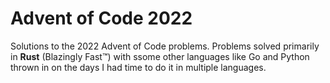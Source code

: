 # Advent of Code 2022

Solutions to the 2022 Advent of Code problems.  Problems solved primarily in **Rust** (Blazingly Fast™) with ssome other languages like Go and Python thrown in on the days I had time to do it in multiple languages.
